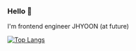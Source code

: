 ### Hello 👋
I'm frontend engineer JHYOON (at future)

[![Top Langs](https://github-readme-stats.vercel.app/api/top-langs/?username=JHYOOOOON)](https://github.com/anuraghazra/github-readme-stats)
